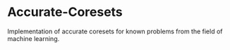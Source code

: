 # Accurate-Coresets
Implementation of accurate coresets for known problems from the field of machine learning.
